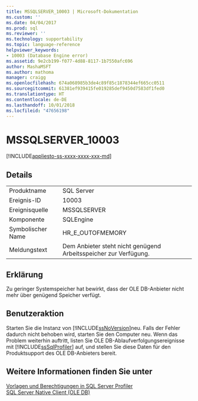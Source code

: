 ```yaml
---
title: MSSQLSERVER_10003 | Microsoft-Dokumentation
ms.custom: ''
ms.date: 04/04/2017
ms.prod: sql
ms.reviewer: ''
ms.technology: supportability
ms.topic: language-reference
helpviewer_keywords:
- 10003 (Database Engine error)
ms.assetid: 9e2cb199-f077-4d88-8117-1b7550afc696
author: MashaMSFT
ms.author: mathoma
manager: craigg
ms.openlocfilehash: 674a068985b3de4c89f85c1878344ef665cc0511
ms.sourcegitcommit: 61381ef939415fe019285def9450d7583df1fed0
ms.translationtype: HT
ms.contentlocale: de-DE
ms.lasthandoff: 10/01/2018
ms.locfileid: "47656198"
---
```

# <a name="mssqlserver10003"></a>MSSQLSERVER_10003
[!INCLUDE[appliesto-ss-xxxx-xxxx-xxx-md](../../includes/appliesto-ss-xxxx-xxxx-xxx-md.md)]
  
## <a name="details"></a>Details  
  
|||  
|-|-|  
|Produktname|SQL Server|  
|Ereignis-ID|10003|  
|Ereignisquelle|MSSQLSERVER|  
|Komponente|SQLEngine|  
|Symbolischer Name|HR_E_OUTOFMEMORY|  
|Meldungstext|Dem Anbieter steht nicht genügend Arbeitsspeicher zur Verfügung.|  
  
## <a name="explanation"></a>Erklärung  
Zu geringer Systemspeicher hat bewirkt, dass der OLE DB-Anbieter nicht mehr über genügend Speicher verfügt.  
  
## <a name="user-action"></a>Benutzeraktion  
Starten Sie die Instanz von [!INCLUDE[ssNoVersion](../../includes/ssnoversion-md.md)]neu. Falls der Fehler dadurch nicht behoben wird, starten Sie den Computer neu. Wenn das Problem weiterhin auftritt, listen Sie OLE DB-Ablaufverfolgungsereignisse mit [!INCLUDE[ssSqlProfiler](../../includes/sssqlprofiler-md.md)] auf, und stellen Sie diese Daten für den Produktsupport des OLE DB-Anbieters bereit.  
  
## <a name="see-also"></a>Weitere Informationen finden Sie unter  
[Vorlagen und Berechtigungen in SQL Server Profiler](~/tools/sql-server-profiler/sql-server-profiler-templates-and-permissions.md)  
[SQL Server Native Client &#40;OLE DB&#41;](~/relational-databases/native-client/ole-db/sql-server-native-client-ole-db.md)  
  

